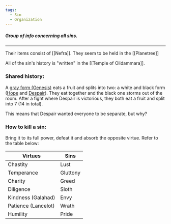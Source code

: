 ```yaml
---
tags:
  - Sin
  - Organization
---
```

##### Group of info concerning all sins.
---

Their items consist of [[Nefra]]. They seem to be held in the [[Planetree]]

All of the sin's history is "written" in the [[Temple of Olidammara]].

### Shared history:

A [gray form (Genesis)](obsidian://open?vault=Between%20Two%20Worlds&file=World%2FNPCs%2FGenesis) eats a fruit and splits into two: a white and black form ([Hope](obsidian://open?vault=Between%20Two%20Worlds&file=World%2FNPCs%2FVirtues%2FHope) and [Despair](obsidian://open?vault=Between%20Two%20Worlds&file=World%2FNPCs%2FSins%2FDespair)). They eat together and the black one storms out of the room. After a fight where Despair is victorious, they both eat a fruit and split into 7 (14 in total).

This means that Despair wanted everyone to be separate, but why?

### How to kill a sin:

Bring it to its full power, defeat it and absorb the opposite virtue. Refer to the table below:

| Virtues             | Sins     |
| ------------------- | -------- |
| Chastity            | Lust     |
| Temperance          | Gluttony |
| Charity             | Greed    |
| Diligence           | Sloth    |
| Kindness (Galahad)  | Envy     |
| Patience (Lancelot) | Wrath    |
| Humility            | Pride    |
